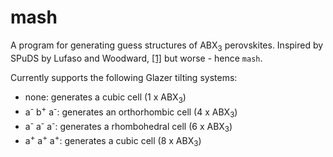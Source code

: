 # mash
A program for generating guess structures of ABX<sub>3</sub> perovskites. Inspired by SPuDS by Lufaso and Woodward, 
[[1]](https://doi.org/10.1107/S0108768101015282) but worse - hence `mash`.

Currently supports the following Glazer tilting systems:
- none: generates a cubic cell (1 x ABX<sub>3</sub>)
- a<sup>-</sup> b<sup>+</sup> a<sup>-</sup>: generates an orthorhombic cell (4 x ABX<sub>3</sub>)
- a<sup>-</sup> a<sup>-</sup> a<sup>-</sup>: generates a rhombohedral cell (6 x ABX<sub>3</sub>)
- a<sup>+</sup> a<sup>+</sup> a<sup>+</sup>: generates a cubic cell (8 x ABX<sub>3</sub>)
